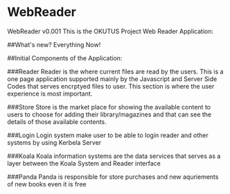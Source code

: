 WebReader
=========

WebReader v0.001
This is the OKUTUS Project Web Reader Application:



##What's new?
Everything Now!

##Initial Components of the Application:

###Reader
Reader is the where current files are read by the users. This is a one page application supported mainly by the Javascript and Server Side Codes that serves encrptyed files to user. This section is where the user experience is most important.

###Store
Store is the market place for showing the available content to users to choose for adding their library/magazines and that can see the details of those available contents.

###Login
Login system make user to be able to login reader and other systems by using Kerbela Server

###Koala
Koala information systems are the data services that serves as a layer between the Koala System and Reader interface

###Panda
Panda is responsible for store purchases and new aquriements of new books even it is free





